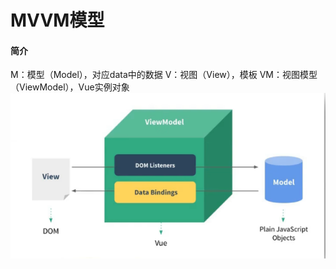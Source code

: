 MVVM模型
=============
#### 简介
M：模型（Model），对应data中的数据
V：视图（View），模板
VM：视图模型（ViewModel），Vue实例对象
![](mvvm.jpg)